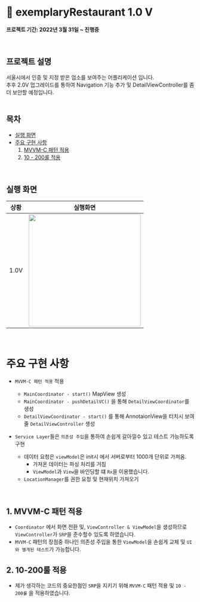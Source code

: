 # 🥘 exemplaryRestaurant 1.0 V

**프로젝트 기간: 2022년 3월 31일 ~ 진행중**

&nbsp; 


## 프로젝트 설명
서울시에서 인증 및 지정 받은 업소를 보여주는 어플리케이션 입니다.<br>
추후 2.0V 업그레이드를 통하여 Navigation 기능 추가 및 DetailViewController를 좀더 보안할 예정입니다.
&nbsp;  
&nbsp; 

## 목차
+ [실행 화면](#실행-화면)
+ [주요 구현 사항](#주요-구현-사항)
    1. [MVVM-C 패턴 적용](#1-mvvm-c-패턴-적용)
    2. [10 - 200룰 적용](#2-10-200룰-적용)


&nbsp;

## 실행 화면
|상황|실행화면|
|:--:|:--:|
|1.0V|<img width=300 src="https://user-images.githubusercontent.com/52707151/163712953-6bdd2839-b094-40e1-aa5b-8d46d9c4e325.gif">|



&nbsp;
# 주요 구현 사항

+ `MVVM-C 패턴 적용` 적용
  + `MainCoordinator - start()` MapView 생성
  + `MainCoordinator - pushDetailVC()` 을 통해 `DetailViewCoordinator`를 생성
  + `DetailViewCoordinator - start()` 를 통해 AnnotaionView을 터치시 보여줄 `DetailViewController` 생성
&nbsp;

+ `Service Layer`들은 `의존성 주입`을 통하여 손쉽게 갈아낄수 있고 테스트 가능하도록 구현
  + 데이터 요청은 `viewModel`은 init시 에서 서버로부터 1000개 단위로 가져옴.
      + 가져온 데이터는 파싱 처리를 거침
      + `ViewModel`과 `View`을 바인딩할 떄 `Rx`을 이용했습니다.
  + `LocationManager`를 권한 요청 및 현재위치 가져오기

&nbsp;

## 1. MVVM-C 패턴 적용 

+ `Coordinator` 에서 화면 전환 및, `ViewController & ViewModel`을 생성하므로 `ViewController`가 `SRP`을 준수할수 있도록 하였습니다.
+ `MVVM-C` 패턴의 장점중 하나인 의존성 주입을 통한 `ViewModel`을 손쉽게 교체 및 `UI와 별개된 테스트`가 가능합니다.
&nbsp;


## 2. 10-200룰 적용
+ 제가 생각하는 코드의 중요한점인 `SRP`을 지키기 위해 `MVVM-C` 패턴 적용 및 `10 - 200룰` 을 적용하였습니다.

&nbsp;
    
